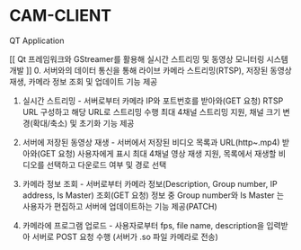 # CAM-CLIENT
QT Application

[[ Qt 프레임워크와 GStreamer를 활용해 실시간 스트리밍 및 동영상 모니터링 시스템 개발 ]]
0. 서버와의 데이터 통신을 통해 라이브 카메라 스트리밍(RTSP), 저장된 동영상 재생, 카메라 정보 조회 및 업데이트 기능 제공

1. 실시간 스트리밍 - 서버로부터 카메라 IP와 포트번호를 받아와(GET 요청) RTSP URL 구성하고 해당 URL로 스트리밍 수행
		최대 4채널 스트리밍 지원, 채널 크기 변경(확대/축소) 및 초기화 기능 제공

2. 서버에 저장된 동영상 재생 - 서버에서 저장된 비디오 목록과 URL(http~.mp4) 받아와(GET 요청) 사용자에게 표시
		최대 4채널 영상 재생 지원, 목록에서 재생할 비디오를 선택하고 다운로드 여부 및 경로 선택

3. 카메라 정보 조회 - 서버로부터 카메라 정보(Description, Group number, IP address, Is Master) 조회(GET 요청)
		정보 중 Group number와 Is Master 는 사용자가 편집하고 서버에 업데이트하는 기능 제공(PATCH)

4. 카메라에 프로그램 업로드 - 사용자로부터 fps, file name, description을 입력받아 서버로 POST 요청 수행 (서버가 .so 파일 카메라로 			전송)
